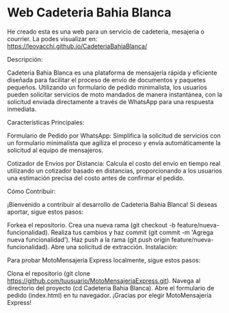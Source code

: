 # Web Cadeteria Bahia Blanca


He creado esta es una web para un servicio de cadeteria, mesajeria o courrier.
La podes visualizar en: https://leovacchi.github.io/CadeteriaBahiaBlanca/


Descripción:

Cadeteria Bahia Blanca  es una plataforma de mensajería rápida y eficiente diseñada para facilitar el proceso de envío de documentos y paquetes pequeños. Utilizando un formulario de pedido minimalista, los usuarios pueden solicitar servicios de moto mandados de manera instantánea, con la solicitud enviada directamente a través de WhatsApp para una respuesta inmediata.

Características Principales:

Formulario de Pedido por WhatsApp:
Simplifica la solicitud de servicios con un formulario minimalista que agiliza el proceso y envía automáticamente la solicitud al equipo de mensajeros.

Cotizador de Envíos por Distancia:
Calcula el costo del envío en tiempo real utilizando un cotizador basado en distancias, proporcionando a los usuarios una estimación precisa del costo antes de confirmar el pedido.

Cómo Contribuir:

¡Bienvenido a contribuir al desarrollo de Cadeteria Bahia Blanca! Si deseas aportar, sigue estos pasos:

Forkea el repositorio.
Crea una nueva rama (git checkout -b feature/nueva-funcionalidad).
Realiza tus cambios y haz commit (git commit -m 'Agrega nueva funcionalidad').
Haz push a la rama (git push origin feature/nueva-funcionalidad).
Abre una solicitud de extracción.
Instalación:

Para probar MotoMensajería Express localmente, sigue estos pasos:

Clona el repositorio (git clone https://github.com/tuusuario/MotoMensajeriaExpress.git).
Navega al directorio del proyecto (cd Cadeteria Bahia Blanca).
Abre el formulario de pedido (index.html) en tu navegador.
¡Gracias por elegir MotoMensajería Express!


